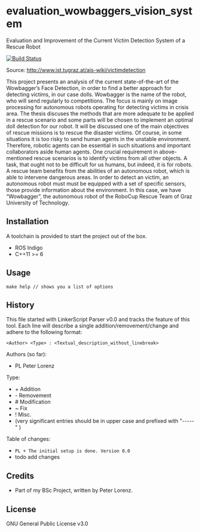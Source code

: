 # evaluation_wowbaggers_vision_system
Evaluation and Improvement of the Current Victim Detection System of a Rescue Robot

[![Build Status](https://travis-ci.org/tompollard/phd_thesis_markdown.svg?branch=master)](https://travis-ci.org/tompollard/phd_thesis_markdown)  

Source: http://www.ist.tugraz.at/ais-wiki/victimdetection

This project presents an analysis of the current state-of-the-art of the Wowbagger’s
Face Detection, in order to find a better approach for detecting victims,
in our case dolls. Wowbagger is the name of the robot, who will send regularly
to competitions. The focus is mainly on image processing for autonomous robots
operating for detecting victims in crisis area. The thesis discuses the methods that
are more adequate to be applied in a rescue scenario and some parts will be chosen
to implement an optimal doll detection for our robot.
It will be discussed one of the main objectives of rescue missions is to rescue the
disaster victims. Of course, in some situations it is too risky to send human agents
in the unstable environment. Therefore, robotic agents can be essential in such
situations and important collaborators aside human agents.
One crucial requirement in above-mentioned rescue scenarios is to identify victims
from all other objects. A task, that ought not to be difficult for us humans, but
indeed, it is for robots. A rescue team benefits from the abilities of an autonomous
robot, which is able to intervene dangerous areas.
In order to detect an victim, an autonomous robot must must be equipped with a
set of specific sensors, those provide information about the environment.
In this case, we have “Wowbagger”, the autonomous robot of the RoboCup Rescue
Team of Graz University of Technology.

## Installation

A toolchain is provided to start the project out of the box.

  * ROS Indigo
  * C++11 >= 6

## Usage

    make help // shows you a list of options

## History

This file started with LinkerScript Parser v0.0 and tracks the feature of this tool.
Each line will describe a single addition/removement/change and adhere to the following format:

`<Author> <Type> : <Textual_description_without_linebreak>`

Authors (so far):

  * PL   Peter Lorenz

Type:

  * \+ Addition
  * \- Removement
  * \# Modification
  * \~ Fix
  * \! Misc.
  * (very significant entries should be in upper case and prefixed with "-----" )

Table of changes:

  * `PL + The initial setup is done. Version 0.0`
  * todo add changes

## Credits

  * Part of my BSc Project, written by Peter Lorenz.

## License

GNU General Public License v3.0
